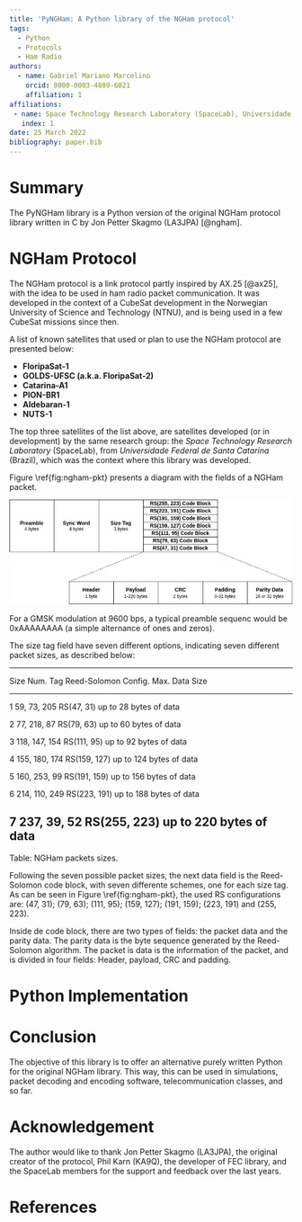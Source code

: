 ```yaml
---
title: 'PyNGHam: A Python library of the NGHam protocol'
tags:
  - Python
  - Protocols
  - Ham Radio
authors:
  - name: Gabriel Mariano Marcelino
    orcid: 0000-0003-4889-6021
    affiliation: 1
affiliations:
 - name: Space Technology Research Laboratory (SpaceLab), Universidade Federal de Santa Catarina
   index: 1
date: 25 March 2022
bibliography: paper.bib
---
```


# Summary

The PyNGHam library is a Python version of the original NGHam protocol library written in C by Jon Petter Skagmo (LA3JPA) [@ngham].

# NGHam Protocol

The NGHam protocol is a link protocol partly inspired by AX.25 [@ax25], with the idea to be used in ham radio packet communication. It was developed in the context of a CubeSat development in the Norwegian University of Science and Technology (NTNU), and is being used in a few CubeSat missions since then.

A list of known satellites that used or plan to use the NGHam protocol are presented below:

* **FloripaSat-1**
* **GOLDS-UFSC (a.k.a. FloripaSat-2)**
* **Catarina-A1**
* **PION-BR1**
* **Aldebaran-1**
* **NUTS-1**

The top three satellites of the list above, are satellites developed (or in development) by the same research group: the *Space Technology Research Laboratory* (SpaceLab), from *Universidade Federal de Santa Catarina* (Brazil), which was the context where this library was developed.

Figure \ref{fig:ngham-pkt} presents a diagram with the fields of a NGHam packet.

![Fields of a NGHam packet.\label{fig:ngham-pkt}](docs/ngham-pkt.png)

For a GMSK modulation at 9600 bps, a typical preamble sequenc would be 0xAAAAAAAA (a simple alternance of ones and zeros).

The size tag field have seven different options, indicating seven different packet sizes, as described below:

----------------------------------------------------------------------------
Size Num.   Tag             Reed-Solomon Config.    Max. Data Size
----------  --------------  ---------------------   ------------------------
1           59, 73, 205     RS(47, 31)              up to 28 bytes of data

2           77, 218, 87     RS(79, 63)              up to 60 bytes of data

3           118, 147, 154   RS(111, 95)             up to 92 bytes of data

4           155, 180, 174   RS(159, 127)            up to 124 bytes of data

5           160, 253, 99    RS(191, 159)            up to 156 bytes of data

6           214, 110, 249   RS(223, 191)            up to 188 bytes of data

7           237, 39, 52     RS(255, 223)            up to 220 bytes of data
----------------------------------------------------------------------------

Table:  NGHam packets sizes.

Following the seven possible packet sizes, the next data field is the Reed-Solomon code block, with seven differente schemes, one for each size tag. As can be seen in Figure \ref{fig:ngham-pkt}, the used RS configurations are: (47, 31); (79, 63); (111, 95); (159, 127); (191, 159); (223, 191) and (255, 223).

Inside de code block, there are two types of fields: the packet data and the parity data. The parity data is the byte sequence generated by the Reed-Solomon algorithm. The packet is data is the information of the packet, and is divided in four fields: Header, payload, CRC and padding.

# Python Implementation



# Conclusion

The objective of this library is to offer an alternative purely written Python for the original NGHam library. This way, this can be used in simulations, packet decoding and encoding software, telecommunication classes, and so far.

# Acknowledgement

The author would like to thank Jon Petter Skagmo (LA3JPA), the original creator of the protocol, Phil Karn (KA9Q), the developer of FEC library, and the SpaceLab members for the support and feedback over the last years.

# References
